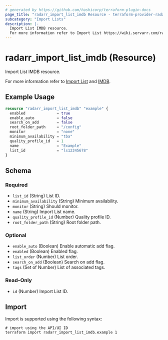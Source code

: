 ```yaml
---
# generated by https://github.com/hashicorp/terraform-plugin-docs
page_title: "radarr_import_list_imdb Resource - terraform-provider-radarr"
subcategory: "Import Lists"
description: |-
  Import List IMDB resource.
  For more information refer to Import List https://wiki.servarr.com/radarr/settings#import-lists and IMDB https://wiki.servarr.com/radarr/supported#imdblistimport.
---
```


# radarr_import_list_imdb (Resource)

<!-- subcategory:Import Lists -->Import List IMDB resource.
For more information refer to [Import List](https://wiki.servarr.com/radarr/settings#import-lists) and [IMDB](https://wiki.servarr.com/radarr/supported#imdblistimport).

## Example Usage

```terraform
resource "radarr_import_list_imdb" "example" {
  enabled              = true
  enable_auto          = false
  search_on_add        = false
  root_folder_path     = "/config"
  monitor              = "none"
  minimum_availability = "tba"
  quality_profile_id   = 1
  name                 = "Example"
  list_id              = "ls12345678"
}
```

<!-- schema generated by tfplugindocs -->
## Schema

### Required

- `list_id` (String) List ID.
- `minimum_availability` (String) Minimum availability.
- `monitor` (String) Should monitor.
- `name` (String) Import List name.
- `quality_profile_id` (Number) Quality profile ID.
- `root_folder_path` (String) Root folder path.

### Optional

- `enable_auto` (Boolean) Enable automatic add flag.
- `enabled` (Boolean) Enabled flag.
- `list_order` (Number) List order.
- `search_on_add` (Boolean) Search on add flag.
- `tags` (Set of Number) List of associated tags.

### Read-Only

- `id` (Number) Import List ID.

## Import

Import is supported using the following syntax:

```shell
# import using the API/UI ID
terraform import radarr_import_list_imdb.example 1
```

